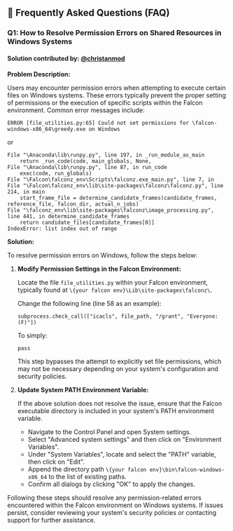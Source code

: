 
## 🧐 Frequently Asked Questions (FAQ)


### Q1: How to Resolve Permission Errors on Shared Resources in Windows Systems 

#### Solution contributed by: [@christanmod](https://github.com/christanmod) 

**Problem Description:**

Users may encounter permission errors when attempting to execute certain files on Windows systems. These errors typically prevent the proper setting of permissions or the execution of specific scripts within the Falcon environment. Common error messages include:

```
ERROR [file_utilities.py:65] Could not set permissions for \falcon-windows-x86_64\greedy.exe on Windows
```

or

```
File "\Anaconda\lib\runpy.py", line 197, in _run_module_as_main
    return _run_code(code, main_globals, None,
File "\Anaconda\lib\runpy.py", line 87, in run_code
    exec(code, run_globals)
File "\Falcon\falconz_env\Scripts\falconz.exe_main.py", line 7, in 
File "\Falcon\falconz_env\lib\site-packages\falconz\falconz.py", line 214, in main
    start_frame_file = determine_candidate_frames(candidate_frames, reference_file, falcon_dir, actual_n_jobs)
File "\falconz_env\lib\site-packages\falconz\image_processing.py", line 441, in determine_candidate_frames
    return candidate_files[candidate_frames[0]]
IndexError: list index out of range
```

**Solution:**

To resolve permission errors on Windows, follow the steps below:

1. **Modify Permission Settings in the Falcon Environment:**

   Locate the file `file_utilities.py` within your Falcon environment, typically found at `\{your falcon env}\Lib\site-packages\falconz\`.

   Change the following line (line 58 as an example):
   ```
   subprocess.check_call(["icacls", file_path, "/grant", "Everyone:(F)"])
   ```
   To simply:
   ```
   pass
   ```

   This step bypasses the attempt to explicitly set file permissions, which may not be necessary depending on your system's configuration and security policies.

2. **Update System PATH Environment Variable:**

   If the above solution does not resolve the issue, ensure that the Falcon executable directory is included in your system's PATH environment variable.

   - Navigate to the Control Panel and open System settings.
   - Select "Advanced system settings" and then click on "Environment Variables".
   - Under "System Variables", locate and select the "PATH" variable, then click on "Edit".
   - Append the directory path `\{your falcon env}\bin\falcon-windows-x86_64` to the list of existing paths.
   - Confirm all dialogs by clicking "OK" to apply the changes.

Following these steps should resolve any permission-related errors encountered within the Falcon environment on Windows systems. If issues persist, consider reviewing your system's security policies or contacting support for further assistance.
